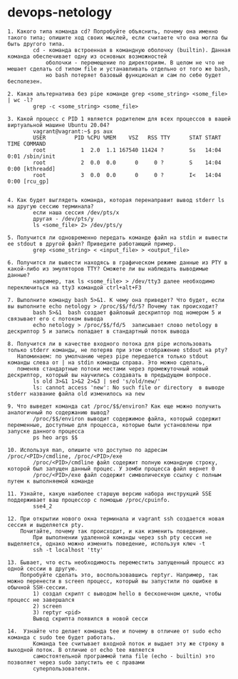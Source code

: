 # devops-netology

    1. Какого типа команда cd? Попробуйте объяснить, почему она именно такого типа; опишите ход своих мыслей, если считаете что она могла бы быть другого типа.
            cd - команда встроенная в командную оболочку (builtin). Данная команда обеспечивает одну из основных возможностей 
                оболочки - перемещение по директориям. В целом не что не мешает сделать cd типом file и устанавливать отдельно от того же bash, 
                но bash потеряет базовый функционал и сам по себе будет бесполезен.

    2. Какая альтернатива без pipe команде grep <some_string> <some_file> | wc -l?
            grep -c <some_string> <some_file> 
       
    3. Какой процесс с PID 1 является родителем для всех процессов в вашей виртуальной машине Ubuntu 20.04?
            vagrant@vagrant:~$ ps aux
            USER         PID %CPU %MEM    VSZ   RSS TTY      STAT START   TIME COMMAND
            root           1  2.0  1.1 167540 11424 ?        Ss   14:04   0:01 /sbin/init
            root           2  0.0  0.0      0     0 ?        S    14:04   0:00 [kthreadd]
            root           3  0.0  0.0      0     0 ?        I<   14:04   0:00 [rcu_gp]

             
    4. Как будет выглядеть команда, которая перенаправит вывод stderr ls на другую сессию терминала?
            если наша сессия /dev/pts/x
            другая - /dev/pts/y
            ls <some_file> 2> /dev/pts/y

    5. Получится ли одновременно передать команде файл на stdin и вывести ее stdout в другой файл? Приведите работающий пример.
            grep <some_string> < <input_file> > <output_file>

    6. Получится ли вывести находясь в графическом режиме данные из PTY в какой-либо из эмуляторов TTY? Сможете ли вы наблюдать выводимые данные?
            например, так ls <some_file> > /dev/tty3 далее необходимо переключиться на tty3 командой ctrl+alt+F3 

    7. Выполните команду bash 5>&1. К чему она приведет? Что будет, если вы выполните echo netology > /proc/$$/fd/5? Почему так происходит?
            bash 5>&1  bash создает файловый дескриптор под номером 5 и связывает его с потоком вывода
            echo netology > /proc/$$/fd/5  записывает слово netology в дескриптор 5 и запись попадает в стандартный поток вывода
        
    8. Получится ли в качестве входного потока для pipe использовать только stderr команды, не потеряв при этом отображение stdout на pty? 
       Напоминаем: по умолчанию через pipe передается только stdout команды слева от | на stdin команды справа. Это можно сделать, 
       поменяв стандартные потоки местами через промежуточный новый дескриптор, который вы научились создавать в предыдущем вопросе.
            ls old 3>&1 1>&2 2>&3 | sed 's/old/new/'
            ls: cannot access 'new': No such file or directory  в выводе stderr название файла old изменилось на new

    9. Что выведет команда cat /proc/$$/environ? Как еще можно получить аналогичный по содержанию вывод?
            /proc/$$/environ выводит содержимое файла, который содержит переменные, доступные для процесса, которые были установлены при запуске данного процесса
            ps heo args $$ 

    10. Используя man, опишите что доступно по адресам /proc/<PID>/cmdline, /proc/<PID>/exe
            /proc/<PID>/cmdline файл содержит полную командную строку, которой был запущен данный процес. У зомби процесса файл вернет 0
            /proc/<PID>/exe файл содержит символическую ссылку с полным путем к выполняемой команде  

    11. Узнайте, какую наиболее старшую версию набора инструкций SSE поддерживает ваш процессор с помощью /proc/cpuinfo.
            sse4_2

    12. При открытии нового окна терминала и vagrant ssh создается новая сессия и выделяется pty.
        Почитайте, почему так происходит, и как изменить поведение.
            При выполнении удаленной команды через ssh pty сессия не выделяется, однако можно изменить поведение, используя ключ -t  
            ssh -t localhost 'tty'

    13. Бывает, что есть необходимость переместить запущенный процесс из одной сессии в другую.
        Попробуйте сделать это, воспользовавшись reptyr. Например, так можно перенести в screen процесс, который вы запустили по ошибке в обычной SSH-сессии.
            1) создал скрипт с выводом hello в бесконечном цикле, чтобы процесс не завершался
            2) screen
            3) reptyr <pid> 
            Вывод скрипта появился в новой сесси

    14.  Узнайте что делает команда tee и почему в отличие от sudo echo команда с sudo tee будет работать.
            Команда tee считывает входной поток и выдает эту же строку в выходной поток. В отличие от echo tee является
            самостоятельной программой типа file (echo - builtin) это позволяет через sudo запустить ее с правами 
            суперпользователя.
        